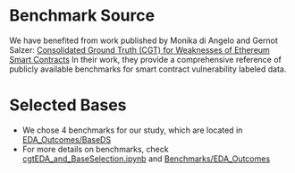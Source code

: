 # Benchmark Source
We have benefited from work published by Monika di Angelo and Gernot Salzer: <A Href="https://github.com/gsalzer/cgt">Consolidated Ground Truth (CGT) for Weaknesses of Ethereum Smart Contracts</A>
In their work, they provide a comprehensive reference of publicly available benchmarks for smart contract vulnerability labeled data.
# Selected Bases
*  We chose 4 benchmarks for our study, which are located in <A Href="https://github.com/shikahJS/MultiTagging/tree/5cb3aafcb928b0dc3aa5631ef3df47ba8a0b4b15/Benchmarks/EDA_Outcomes/BaseDS"> EDA_Outcomes/BaseDS</A>
*  For more details on benchmarks, check <A Href="https://github.com/shikahJS/MultiTagging/blob/main/Benchmarks/cgtEDA_and_BaseSelection.ipynb">cgtEDA_and_BaseSelection.ipynb</A> and <A Href="https://github.com/shikahJS/MultiTagging/tree/5cb3aafcb928b0dc3aa5631ef3df47ba8a0b4b15/Benchmarks/EDA_Outcomes">Benchmarks/EDA_Outcomes</A> 
